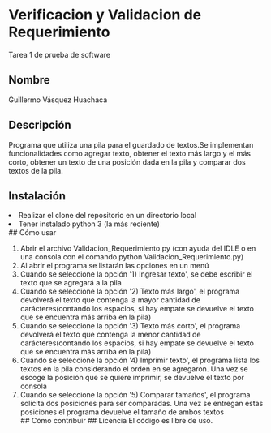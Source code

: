 # Verificacion y Validacion de Requerimiento
Tarea 1 de prueba de software
## Nombre
Guillermo Vásquez Huachaca
## Descripción
Programa que utiliza una pila para el guardado de textos.Se implementan funcionalidades como agregar texto, obtener el texto más largo y el más corto, obtener un texto de una posición dada en la pila y comparar dos textos de la pila.
## Instalación
<li>Realizar el clone del repositorio en un directorio local</li>
<li>Tener instalado python 3 (la más reciente)</li>
## Cómo usar
<ol>
<li>Abrir el archivo Validacion_Requerimiento.py (con ayuda del IDLE o en una consola con el comando python Validacion_Requerimiento.py)</li>
<li>Al abrir el programa se listarán las opciones en un menú</li>
<li>Cuando se seleccione la opción '1) Ingresar texto', se debe escribir el texto que se agregará a la pila</li>
<li>Cuando se seleccione la opción '2) Texto más largo', el programa devolverá el texto que contenga la mayor cantidad de carácteres(contando los espacios, si hay empate se devuelve el texto que se encuentra más arriba en la pila)</li>
<li>Cuando se seleccione la opción '3) Texto más corto', el programa devolverá el texto que contenga la menor cantidad de carácteres(contando los espacios, si hay empate se devuelve el texto que se encuentra más arriba en la pila)</li>
<li>Cuando se seleccione la opción '4) Imprimir texto', el programa lista los textos en la pila considerando el orden en se agregaron. Una vez se escoge la posición que se quiere imprimir, se devuelve el texto por consola</li>
<li>Cuando se seleccione la opción '5) Comparar tamaños', el programa solicita dos posiciones para ser comparadas. Una vez se entregan estas posiciones el programa devuelve el tamaño de ambos textos</li>
## Cómo contribuir
## Licencia
El código es libre de uso.